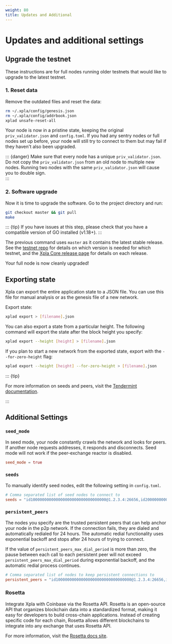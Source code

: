 ```yaml
---
weight: 80
title: Updates and Additional
---
```


# Updates and additional settings

## Upgrade the testnet

These instructions are for full nodes running older testnets that would like to upgrade to the latest testnet.

### 1. Reset data

Remove the outdated files and reset the data:

```bash
rm ~/.xpla/config/genesis.json
rm ~/.xpla/config/addrbook.json
xplad unsafe-reset-all
```

Your node is now in a pristine state, keeping the original `priv_validator.json` and `config.toml`. If you had any sentry nodes or full nodes set up before, your node will still try to connect to them but may fail if they haven't also been upgraded.

::: {danger}
Make sure that every node has a unique `priv_validator.json`. Do not copy the `priv_validator.json` from an old node to multiple new nodes. Running two nodes with the same `priv_validator.json` will cause you to double sign.  
:::

### 2. Software upgrade

Now it is time to upgrade the software. Go to the project directory and run:

```bash
git checkout master && git pull
make
```

::: {tip}
If you have issues at this step, please check that you have a compatible version of GO installed (v1.18+).
:::

The previous command uses `master` as it contains the latest stable release. See the [testnet repo](https://github.com/c2xdev/testnet) for details on which version is needed for which testnet, and the [Xpla Core release page](https://github.com/c2xdev/core/releases) for details on each release.

Your full node is now cleanly upgraded!

## Exporting state

Xpla can export the entire application state to a JSON file. You can use this file for manual analysis or as the genesis file of a new network.

Export state:

```bash
xplad export > [filename].json
```

You can also export a state from a particular height. The following command will export the state after the block height you specify:

```bash
xplad export --height [height] > [filename].json
```

If you plan to start a new network from the exported state, export with the `--for-zero-height` flag:

```bash
xplad export --height [height] --for-zero-height > [filename].json
```

::: {tip}

For more information on seeds and peers, visit the [Tendermint documentation](https://github.com/tendermint/tendermint/blob/master/docs/tendermint-core/using-tendermint.md#peers).

:::

## Additional Settings

### `seed_mode`

In seed mode, your node constantly crawls the network and looks for peers. If another node requests addresses, it responds and disconnects. Seed mode will not work if the peer-exchange reactor is disabled.

```toml
seed_mode = true
```

### `seeds`

To manually identify seed nodes, edit the following setting in `config.toml`.

```toml
# Comma separated list of seed nodes to connect to
seeds = "id100000000000000000000000000000000@1.2.3.4:26656,id200000000000000000000000000000000@2.3.4.5:4444"
```

### `persistent_peers`

The nodes you specify are the trusted persistent peers that can help anchor your node in the p2p network. If the connection fails, they are dialed and automatically redialed for 24 hours. The automatic redial functionality uses exponential backoff and stops after 24 hours of trying to connect.

If the value of `persistent_peers_max_dial_period` is more than zero, the pause between each call to each persistent peer will not exceed `persistent_peers_max_dial_period` during exponential backoff, and the automatic redial process continues.

```toml
# Comma separated list of nodes to keep persistent connections to
persistent_peers = "id100000000000000000000000000000000@1.2.3.4:26656,id200000000000000000000000000000000@2.3.4.5:26656"
```

### Rosetta

Integrate Xpla with Coinbase via the Rosetta API. Rosetta is an open-source API that organizes blockchain data into a standardized format, making it easy for developers to build cross-chain applications. Instead of creating specific code for each chain, Rosetta allows different blockchains to integrate into any exchange that uses Rosetta API.

For more information, visit the [Rosetta docs site](https://www.rosetta-api.org/docs/welcome.html).
